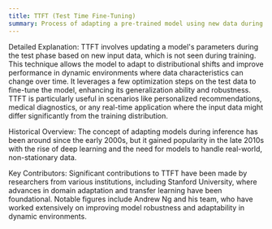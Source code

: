 ```yaml
---
title: TTFT (Test Time Fine-Tuning)
summary: Process of adapting a pre-trained model using new data during the testing phase to improve its performance on specific tasks.
---
```

Detailed Explanation: TTFT involves updating a model's parameters during the test phase based on new input data, which is not seen during training. This technique allows the model to adapt to distributional shifts and improve performance in dynamic environments where data characteristics can change over time. It leverages a few optimization steps on the test data to fine-tune the model, enhancing its generalization ability and robustness. TTFT is particularly useful in scenarios like personalized recommendations, medical diagnostics, or any real-time application where the input data might differ significantly from the training distribution.

Historical Overview: The concept of adapting models during inference has been around since the early 2000s, but it gained popularity in the late 2010s with the rise of deep learning and the need for models to handle real-world, non-stationary data.

Key Contributors: Significant contributions to TTFT have been made by researchers from various institutions, including Stanford University, where advances in domain adaptation and transfer learning have been foundational. Notable figures include Andrew Ng and his team, who have worked extensively on improving model robustness and adaptability in dynamic environments.